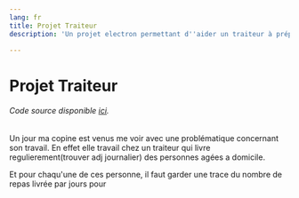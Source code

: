 ```yaml
---
lang: fr
title: Projet Traiteur
description: 'Un projet electron permettant d''aider un traiteur à préparer ça facturation '

---
```

# Projet Traiteur

###### Code source disponible [ici](https://github.com/JeromeRiffier/TraiteurFacturation). 

Un jour ma copine est venus me voir avec une problématique concernant son travail. En effet elle travail chez un traiteur qui livre regulierement(trouver adj journalier) des personnes agées a domicile. 

Et pour chaqu'une de ces personne, il faut garder une trace du nombre de repas livrée par jours pour 